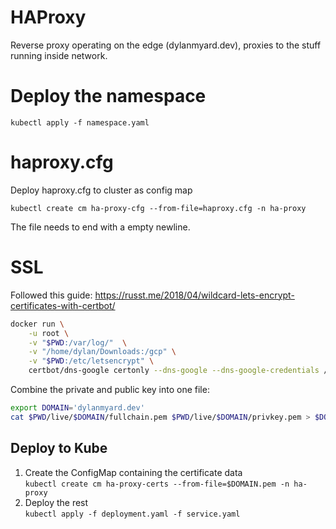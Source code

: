 # HAProxy
Reverse proxy operating on the edge (dylanmyard.dev), proxies to the stuff running inside network.

# Deploy the namespace
`kubectl apply -f namespace.yaml`

# haproxy.cfg
Deploy haproxy.cfg to cluster as config map

`kubectl create cm ha-proxy-cfg --from-file=haproxy.cfg -n ha-proxy`

The file needs to end with a empty newline.

# SSL
Followed this guide: https://russt.me/2018/04/wildcard-lets-encrypt-certificates-with-certbot/

```bash
docker run \
    -u root \
    -v "$PWD:/var/log/"  \
    -v "/home/dylan/Downloads:/gcp" \
    -v "$PWD:/etc/letsencrypt" \
    certbot/dns-google certonly --dns-google --dns-google-credentials /gcp/elbanyo-e7173437338c.json -d dylanmyard.dev,plex.dylanmyard.dev,www.dylanmyard.dev --agree-tos --email dmunyard@gmail.com --non-interactive
```

Combine the private and public key into one file:
```bash
export DOMAIN='dylanmyard.dev' 
cat $PWD/live/$DOMAIN/fullchain.pem $PWD/live/$DOMAIN/privkey.pem > $DOMAIN.pem
```

## Deploy to Kube
1. Create the ConfigMap containing the certificate data \
`kubectl create cm ha-proxy-certs --from-file=$DOMAIN.pem -n ha-proxy`
2. Deploy the rest \
`kubectl apply -f deployment.yaml -f service.yaml`